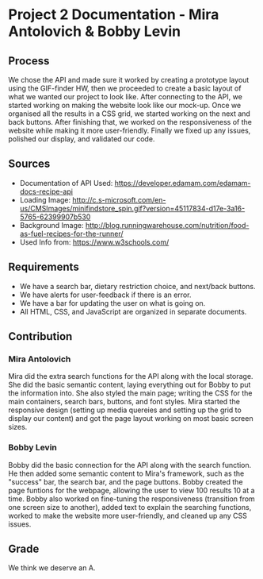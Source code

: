 # Project 2 Documentation - Mira Antolovich & Bobby Levin
## Process
We chose the API and made sure it worked by creating a prototype layout using the GIF-finder HW, then we proceeded to create a basic layout of what we wanted our project to look like. After connecting to the API, we started working on making the website look like our mock-up. Once we organised all the results in a CSS grid, we started working on the next and back buttons. After finishing that, we worked on the responsiveness of the website while making it more user-friendly. Finally we fixed up any issues, polished our display, and validated our code.
## Sources
* Documentation of API Used: https://developer.edamam.com/edamam-docs-recipe-api
* Loading Image: http://c.s-microsoft.com/en-us/CMSImages/minifindstore_spin.gif?version=45117834-d17e-3a16-5765-62399907b530
* Background Image: http://blog.runningwarehouse.com/nutrition/food-as-fuel-recipes-for-the-runner/ 
* Used Info from: https://www.w3schools.com/
## Requirements
* We have a search bar, dietary restriction choice, and next/back buttons.
* We have alerts for user-feedback if there is an error.
* We have a bar for updating the user on what is going on.
* All HTML, CSS, and JavaScript are organized in separate documents.
## Contribution
### Mira Antolovich
Mira did the extra search functions for the API along with the local storage. She did the basic semantic content, laying everything out for Bobby to put the information into. She also styled the main page; writing the CSS for the main containers, search bars, buttons, and font styles. Mira started the responsive design (setting up media quereies and setting up the grid to display our content) and got the page layout working on most basic screen sizes.
### Bobby Levin
Bobby did the basic connection for the API along with the search function. He then added some semantic content to Mira's framework, such as the "success" bar, the search bar, and the page buttons. Bobby created the page funtions for the webpage, allowing the user to view 100 results 10 at a time. Bobby also worked on fine-tuning the responsiveness (transition from one screen size to another), added text to explain the searching functions, worked to make the website more user-friendly, and cleaned up any CSS issues.
## Grade
We think we deserve an A.
